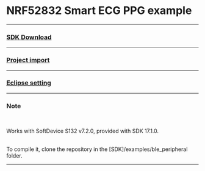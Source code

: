 
# NRF52832 Smart ECG PPG example

-------------------------

### [SDK Download](https://github.com/AxDen-Dev/NRF52_Ping_pong_example)

-------------------------


### [Project import](https://github.com/AxDen-Dev/NRF52_Ping_pong_example)

-------------------------


### [Eclipse setting](https://github.com/AxDen-Dev/NRF52_Ping_pong_example)

-------------------------

### Note
<br>

Works with SoftDevice S132 v7.2.0, provided with SDK 17.1.0.
<br>
<br>

To compile it, clone the repository in the [SDK]/examples/ble_peripheral folder.

-------------------------
